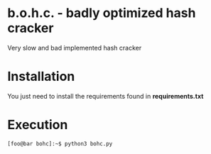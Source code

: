 # b.o.h.c. - badly optimized hash cracker
Very slow and bad implemented hash cracker

# Installation
You just need to install the requirements found in **requirements.txt**

# Execution
```console
[foo@bar bohc]:~$ python3 bohc.py
```

